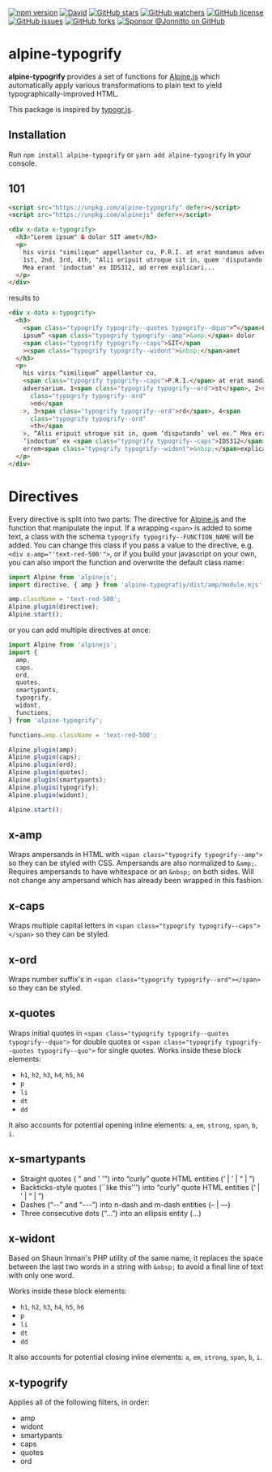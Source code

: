 [![npm version]][npm] [![David]][david-dm] [![GitHub stars]][stargazers] [![GitHub watchers]][subscription] [![GitHub license]][license] [![GitHub issues]][issues] [![GitHub forks]][network] [![Sponsor @Jonnitto on GitHub]][sponsor]

# alpine-typogrify

**alpine-typogrify** provides a set of functions for [Alpine.js] which automatically apply various transformations to plain text to yield
typographically-improved HTML.

This package is inspired by [typogr.js].

## Installation

Run `npm install alpine-typogrify` or `yarn add alpine-typogrify` in your console.

## 101

```html
<script src="https://unpkg.com/alpine-typogrify" defer></script>
<script src="https://unpkg.com/alpinejs" defer></script>

<div x-data x-typogrify>
  <h3>"Lorem ipsum" & dolor SIT amet</h3>
  <p>
    his viris "similique" appellantur cu, P.R.I. at erat mandamus adversarium.
    1st, 2nd, 3rd, 4th, "Alii eripuit utroque sit in, quem 'disputando' vel ex."
    Mea erant 'indoctum' ex IDS312, ad errem explicari...
  </p>
</div>
```

results to

```html
<div x-data x-typogrify>
  <h3>
    <span class="typogrify typogrify--quotes typogrify--dquo">“</span>Lorem
    ipsum” <span class="typogrify typogrify--amp">&amp;</span> dolor
    <span class="typogrify typogrify--caps">SIT</span
    ><span class="typogrify typogrify--widont">&nbsp;</span>amet
  </h3>
  <p>
    his viris “similique” appellantur cu,
    <span class="typogrify typogrify--caps">P.R.I.</span> at erat mandamus
    adversarium. 1<span class="typogrify typogrify--ord">st</span>, 2<span
      class="typogrify typogrify--ord"
      >nd</span
    >, 3<span class="typogrify typogrify--ord">rd</span>, 4<span
      class="typogrify typogrify--ord"
      >th</span
    >, “Alii eripuit utroque sit in, quem ‘disputando’ vel ex.” Mea erant
    ‘indoctum’ ex <span class="typogrify typogrify--caps">IDS312</span>, ad
    errem<span class="typogrify typogrify--widont">&nbsp;</span>explicari…
  </p>
</div>
```

# Directives

Every directive is split into two parts: The directive for [Alpine.js] and the function that manipulate the input. If a wrapping `<span>` is added to some text, a class with the schema `typogrify typogrify--FUNCTION_NAME` will be added. You can change this class if you pass a value to the directive, e.g. `<div x-amp="'text-red-500'">`, or if you build your javascript on your own, you can also import the function and overwrite the default class name:

```js
import Alpine from 'alpinejs';
import directive, { amp } from 'alpine-typografiy/dist/amp/module.mjs';

amp.className = 'text-red-500';
Alpine.plugin(directive);
Alpine.start();
```

or you can add multiple directives at once:

```js
import Alpine from 'alpinejs';
import {
  amp,
  caps,
  ord,
  quotes,
  smartypants,
  typogrify,
  widont,
  functions,
} from 'alpine-typogrify';

functions.amp.className = 'text-red-500';

Alpine.plugin(amp);
Alpine.plugin(caps);
Alpine.plugin(ord);
Alpine.plugin(quotes);
Alpine.plugin(smartypants);
Alpine.plugin(typogrify);
Alpine.plugin(widont);

Alpine.start();
```

## x-amp

Wraps ampersands in HTML with `<span class="typogrify typogrify--amp">` so they can be styled with CSS. Ampersands are also normalized to `&amp;`. Requires ampersands to have whitespace or an `&nbsp;` on both sides. Will not change any ampersand which has already been wrapped in this fashion.

## x-caps

Wraps multiple capital letters in `<span class="typogrify typogrify--caps"></span>` so they can be styled.

## x-ord

Wraps number suffix's in `<span class="typogrify typogrify--ord"></span>` so they can be styled.

## x-quotes

Wraps initial quotes in `<span class="typogrify typogrify--quotes typogrify--dquo">` for double quotes or `<span class="typogrify typogrify--quotes typogrify--quo">` for single quotes. Works inside these block elements:

- `h1`, `h2`, `h3`, `h4`, `h5`, `h6`
- `p`
- `li`
- `dt`
- `dd`

It also accounts for potential opening inline elements: `a`, `em`,
`strong`, `span`, `b`, `i`.

## x-smartypants

- Straight quotes ( " and ' '") into “curly” quote HTML entities (&lsquo; | &rsquo; | &ldquo; | &rdquo;)
- Backticks-style quotes (``like this''') into “curly” quote HTML entities (&lsquo; | &rsquo; | &ldquo; | &rdquo;)
- Dashes (“--” and “---”) into n-dash and m-dash entities (&ndash; | &mdash;)
- Three consecutive dots (“...”) into an ellipsis entity (&hellip;)

## x-widont

Based on Shaun Inman's PHP utility of the same name, it replaces the
space between the last two words in a string with `&nbsp;` to avoid
a final line of text with only one word.

Works inside these block elements:

- `h1`, `h2`, `h3`, `h4`, `h5`, `h6`
- `p`
- `li`
- `dt`
- `dd`

It also accounts for potential closing inline elements: `a`, `em`,
`strong`, `span`, `b`, `i`.

## x-typogrify

Applies all of the following filters, in order:

- amp
- widont
- smartypants
- caps
- quotes
- ord

[npm version]: https://img.shields.io/npm/v/alpine-typogrify
[npm]: https://www.npmjs.com/package/alpine-typogrify
[david]: https://img.shields.io/david/dev/Jonnitto/alpine-typogrify?logo=npm
[david-dm]: https://david-dm.org/Jonnitto/alpine-typogrify?type=dev
[github issues]: https://img.shields.io/github/issues/Jonnitto/alpine-typogrify
[issues]: https://github.com/Jonnitto/alpine-typogrify/issues
[github forks]: https://img.shields.io/github/forks/Jonnitto/alpine-typogrify
[network]: https://github.com/Jonnitto/alpine-typogrify/network
[github stars]: https://img.shields.io/github/stars/Jonnitto/alpine-typogrify
[stargazers]: https://github.com/Jonnitto/alpine-typogrify/stargazers
[github license]: https://img.shields.io/github/license/Jonnitto/alpine-typogrify
[license]: LICENSE
[sponsor @jonnitto on github]: https://img.shields.io/badge/sponsor-Support%20this%20package-informational
[sponsor]: https://github.com/sponsors/jonnitto
[github watchers]: https://img.shields.io/github/watchers/Jonnitto/alpine-typogrify.svg
[subscription]: https://github.com/Jonnitto/alpine-typogrify/subscription
[alpine.js]: https://alpinejs.dev
[typogr.js]: https://github.com/ekalinin/typogr.js/
